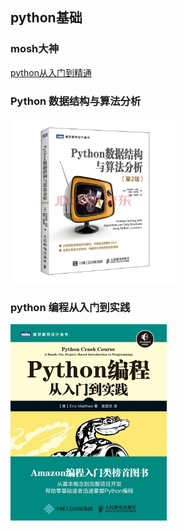 ##  python基础

###  mosh大神

[python从入门到精通](https://www.bilibili.com/video/BV1ng4y1i7Uk)

### Python 数据结构与算法分析

<img src="images/python/adca039c551ca941.jpg" alt="img" style="zoom:33%;" />

### python 编程从入门到实践

<img src="images/python/0100fda4486fc72b3548.jpeg" alt="img" style="zoom: 50%;" />